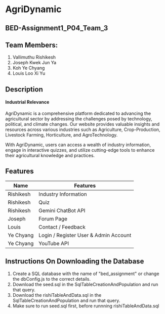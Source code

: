 # AgriDynamic
## BED-Assignment1_P04_Team_3

## Team Members:
1. Vallimuthu Rishikesh
2. Joseph Kwek Jun Ya
3. Koh Ye Chyang
4. Louis Loo Xi Yu

## Description
#### Industrial Relevance
AgriDynamic is a comprehensive platform dedicated to advancing the agricultural sector by addressing the challenges posed by technology, political, and climate changes. Our website provides valuable insights and resources across various industries such as Agriculture, Crop-Production, Livestock Farming, Horticulture, and AgroTechnology.

With AgriDynamic, users can access a wealth of industry information, engage in interactive quizzes, and utilize cutting-edge tools to enhance their agricultural knowledge and practices.


## Features

| Name        | Features                            |
|-------------|------------------------------------|
| Rishikesh   | Industry Information               |
| Rishikesh   | Quiz                               |
| Rishikesh   | Gemini ChatBot API                 |
| Joseph      | Forum Page                         |
| Louis       | Contact / Feedback                 |
| Ye Chyang   | Login / Register User & Admin Account |
| Ye Chyang   | YouTube API                        |

## Instructions On Downloading the Database
1. Create a SQL database with the name of "bed_assignment" or change the dbConfig.js to the correct details.
2. Download the seed.sql in the SqlTableCreationAndPopulation and run that query.
3. Download the rishiTableAndData.sql in the SqlTableCreationAndPopulation and run that query.
4. Make sure to run seed.sql first, before runnning rishiTableAndData.sql
